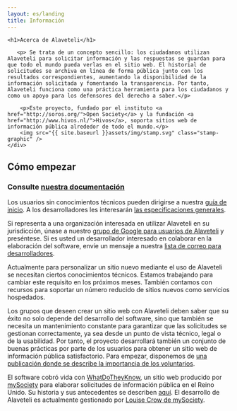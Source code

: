 ```yaml
---
layout: es/landing
title: Información
---
```

<meta charset="utf-8">

<div class="about__intro">
    <div class="container">

    <h1>Acerca de Alaveteli</h1>

       <p> Se trata de un concepto sencillo: los ciudadanos utilizan Alaveteli para solicitar información y las respuestas se guardan para que todo el mundo pueda verlas en el sitio web. El historial de solicitudes se archiva en línea de forma pública junto con los resultados correspondientes, aumentando la disponibilidad de la información solicitada y fomentando la transparencia. Por tanto, Alaveteli funciona como una práctica herramienta para los ciudadanos y como un apoyo para los defensores del derecho a saber.</p>

        <p>Este proyecto, fundado por el instituto <a href="http://soros.org/">Open Society</a> y la fundación <a href="http://www.hivos.nl/">Hivos</a>, soporta sitios web de información pública alrededor de todo el mundo.</p>
        <img src="{{ site.baseurl }}assets/img/stamp.svg" class="stamp-graphic" />
    </div>
</div>
<div class="container clearfix">
    <h2>Cómo empezar</h2>
    <h3>Consulte <a href="{{ page.baseurl }}/docs/">nuestra documentación</a></h3>
    <div class="grid-row content-in-columns">
        <div class="about__column">
            <p>Los usuarios sin conocimientos técnicos pueden dirigirse a nuestra <a href="{{ page.baseurl }}/docs/getting_started/">guía de inicio</a>. A los desarrolladores les interesarán <a href="{{ page.baseurl }}/docs/developers/">las especificaciones generales</a>.</p>
            <p>Si representa a una organización interesada en utilizar Alaveteli en su jurisdicción, únase a nuestro <a href="http://groups.google.com/group/alaveteli-users">grupo de Google para usuarios de Alaveteli</a> y preséntese. Si es usted un desarrollador interesado en colaborar en la elaboración del software, envíe un mensaje a nuestra <a href="https://groups.google.com/group/alaveteli-dev">lista de correo para desarrolladores</a>.</p>
            <p>Actualmente para personalizar un sitio nuevo mediante el uso de Alaveteli se necesitan ciertos conocimientos técnicos. Estamos trabajando para cambiar este requisito en los próximos meses. También contamos con recursos para soportar un número reducido de sitios nuevos como servicios hospedados.</p>
        </div>
        <div class="about__column">
            <p>Los grupos que deseen crear un sitio web con Alaveteli deben saber que su éxito no solo depende del desarrollo del software, sino que también se necesita un mantenimiento constante para garantizar que las solicitudes se gestionan correctamente, ya sea desde un punto de vista técnico, legal o de la usabilidad. Por tanto, el proyecto desarrollará también un conjunto de buenas prácticas por parte de los usuarios para obtener un sitio web de información pública satisfactorio. Para empezar, disponemos de <a href="https://www.mysociety.org/2011/07/29/you-need-volunteers-to-make-your-website-work/">una publicación donde se describe la importancia de los voluntarios</a>.
            </p>
            <p>El software cobró vida con <a href="https://www.whatdotheyknow.com">WhatDoTheyKnow</a>, un sitio web producido por <a href="https://mysociety.org/">mySociety</a> para elaborar solicitudes de información pública en el Reino Unido. Su historia y sus antecedentes se describen <a href="https://www.whatdotheyknow.com/help/credits">aquí</a>. El desarrollo de Alaveteli es actualmente gestionado por <a href="https://twitter.com/crowbot">Louise Crow de mySociety</a>.</p>
        </div>
    </div>
</div>
